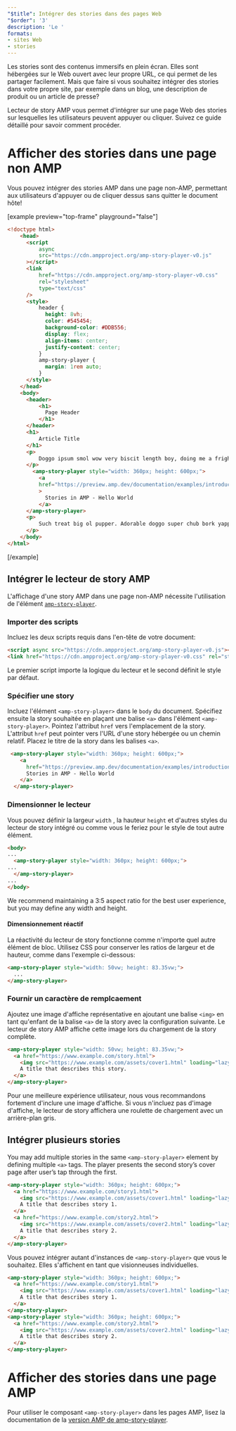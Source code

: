 ```yaml
---
"$title": Intégrer des stories dans des pages Web
"$order": '3'
description: 'Le '
formats:
- sites Web
- stories
---
```


Les stories sont des contenus immersifs en plein écran. Elles sont hébergées sur le Web ouvert avec leur propre URL, ce qui permet de les partager facilement. Mais que faire si vous souhaitez intégrer des stories dans votre propre site, par exemple dans un blog, une description de produit ou un article de presse?

Lecteur de story AMP vous permet d'intégrer sur une page Web des stories sur lesquelles les utilisateurs peuvent appuyer ou cliquer. Suivez ce guide détaillé pour savoir comment procéder.

# Afficher des stories dans une page non AMP

Vous pouvez intégrer des stories AMP dans une page non-AMP, permettant aux utilisateurs d'appuyer ou de cliquer dessus sans quitter le document hôte!

[example preview="top-frame" playground="false"]
```html
<!doctype html>
    <head>
      <script
          async
          src="https://cdn.ampproject.org/amp-story-player-v0.js"
      ></script>
      <link
          href="https://cdn.ampproject.org/amp-story-player-v0.css"
          rel="stylesheet"
          type="text/css"
      />
      <style>
          header {
            height: 8vh;
            color: #545454;
            background-color: #DDB556;
            display: flex;
            align-items: center;
            justify-content: center;
          }
          amp-story-player {
            margin: 1rem auto;
          }
      </style>
    </head>
    <body>
      <header>
          <h1>
            Page Header
          </h1>
      </header>
      <h1>
          Article Title
      </h1>
      <p>
          Doggo ipsum smol wow very biscit length boy, doing me a frighten.  Borking doggo doggo heckin dat tungg tho, heckin good boys. Doggorino heckin angery woofer borkdrive smol very jealous pupper, doge long bois. Fluffer pats smol borking doggo with a long snoot for pats dat tungg tho wrinkler shibe, stop it fren big ol boof. Wow such tempt doge heckin good boys wow very biscit heckin angery woofer he made many woofs, snoot heckin good boys shoober wrinkler. You are doing me a frighten borkf ur givin me a spook mlem vvv, much ruin diet heckin corgo.
      </p>
        <amp-story-player style="width: 360px; height: 600px;">
          <a
          href="https://preview.amp.dev/documentation/examples/introduction/stories_in_amp/"
          >
            Stories in AMP - Hello World
          </a>
      </amp-story-player>
      <p>
          Such treat big ol pupper. Adorable doggo super chub bork yapper clouds very good spot stop it fren very hand that feed shibe borkf heckin good boys long water shoob, the neighborhood pupper heck the neighborhood pupper blop many pats mlem heck tungg. noodle horse. Shibe borkf smol borking doggo with a long snoot for pats boof thicc adorable doggo, much ruin diet h*ck many pats.
      </p>
    </body>
</html>
```
[/example]

## Intégrer le lecteur de story AMP

L'affichage d'une story AMP dans une page non-AMP nécessite l'utilisation de l'élément [`amp-story-player`](https://github.com/ampproject/amphtml/blob/master/spec/amp-story-player.md).

### Importer des scripts

Incluez les deux scripts requis dans l'en-tête de votre document:

```html
<script async src="https://cdn.ampproject.org/amp-story-player-v0.js"></script>
<link href="https://cdn.ampproject.org/amp-story-player-v0.css" rel="stylesheet" type="text/css">
```

Le premier script importe la logique du lecteur et le second définit le style par défaut.

### Spécifier une story

Incluez l'élément `<amp-story-player>` dans le `body` du document. Spécifiez ensuite la story souhaitée en plaçant une balise `<a>` dans l'élément `<amp-story-player>`. Pointez l'attribut `href` vers l'emplacement de la story. L'attribut `href` peut pointer vers l'URL d'une story hébergée ou un chemin relatif. Placez le titre de la story dans les balises `<a>`.

```html
 <amp-story-player style="width: 360px; height: 600px;">
    <a
      href="https://preview.amp.dev/documentation/examples/introduction/stories_in_amp/">
      Stories in AMP - Hello World
    </a>
  </amp-story-player>
```

### Dimensionner le lecteur

Vous pouvez définir la largeur `width` , la hauteur `height` et d'autres styles du lecteur de story intégré ou comme vous le feriez pour le style de tout autre élément.

```html
<body>
...
  <amp-story-player style="width: 360px; height: 600px;">
...
  </amp-story-player>
...
</body>
```

We recommend maintaining a 3:5 aspect ratio for the best user experience, but you may define any width and height.

#### Dimensionnement réactif

La réactivité du lecteur de story fonctionne comme n'importe quel autre élément de bloc. Utilisez CSS pour conserver les ratios de largeur et de hauteur, comme dans l'exemple ci-dessous:

```html
<amp-story-player style="width: 50vw; height: 83.35vw;">
  ...
</amp-story-player>
```

### Fournir un caractère de remplcaement

Ajoutez une image d'affiche représentative en ajoutant une balise `<img>` en tant qu'enfant de la balise `<a>` de la story avec la configuration suivante. Le lecteur de story AMP affiche cette image lors du chargement de la story complète.

```html
<amp-story-player style="width: 50vw; height: 83.35vw;">
  <a href="https://www.example.com/story.html">
    <img src="https://www.example.com/assets/cover1.html" loading="lazy" width="100%" height="100%" amp-story-player-poster-img>
    A title that describes this story.
  </a>
</amp-story-player>
```

Pour une meilleure expérience utilisateur, nous vous recommandons fortement d'inclure une image d'affiche. Si vous n'incluez pas d'image d'affiche, le lecteur de story affichera une roulette de chargement avec un arrière-plan gris.

## Intégrer plusieurs stories

You may add multiple stories in the same `<amp-story-player>` element by defining multiple `<a>` tags. The player presents the second story’s cover page after user’s tap through the first.

```html
<amp-story-player style="width: 360px; height: 600px;">
  <a href="https://www.example.com/story1.html">
    <img src="https://www.example.com/assets/cover1.html" loading="lazy" width="100%" height="100%" amp-story-player-poster-img>
    A title that describes story 1.
  </a>
  <a href="https://www.example.com/story2.html">
    <img src="https://www.example.com/assets/cover2.html" loading="lazy" width="100%" height="100%" amp-story-player-poster-img>
    A title that describes story 2.
  </a>
</amp-story-player>
```

Vous pouvez intégrer autant d'instances de `<amp-story-player>` que vous le souhaitez. Elles s'affichent en tant que visionneuses individuelles.

```html
<amp-story-player style="width: 360px; height: 600px;">
  <a href="https://www.example.com/story1.html">
    <img src="https://www.example.com/assets/cover1.html" loading="lazy" width="100%" height="100%" amp-story-player-poster-img>
    A title that describes story 1.
  </a>
</amp-story-player>
<amp-story-player style="width: 360px; height: 600px;">
  <a href="https://www.example.com/story2.html">
    <img src="https://www.example.com/assets/cover2.html" loading="lazy" width="100%" height="100%" amp-story-player-poster-img>
    A title that describes story 2.
  </a>
</amp-story-player>
```

# Afficher des stories dans une page AMP

Pour utiliser le composant `<amp-story-player>` dans les pages AMP, lisez la documentation de la [version AMP de amp-story-player](https://amp.dev/documentation/components/amp-story-player/?format=stories).

